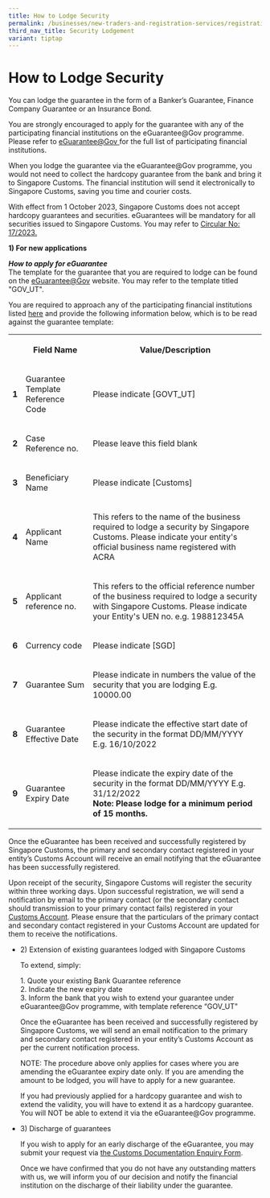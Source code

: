 ```yaml
---
title: How to Lodge Security
permalink: /businesses/new-traders-and-registration-services/registration-services/security-lodgement/how-to-lodge-security/
third_nav_title: Security Lodgement
variant: tiptap
---
```

<h1>How to Lodge Security</h1>
<p>You can lodge the guarantee in the form of a Banker’s Guarantee, Finance
Company Guarantee or an Insurance Bond.</p>
<p>You are strongly encouraged to apply for the guarantee with any of the
participating financial institutions on the eGuarantee@Gov programme. Please
refer to <a href="http://www.eguarantee.gov.sg/" rel="noopener noreferrer nofollow" target="_blank">eGuarantee@Gov </a>for
the full list of participating financial institutions.</p>
<p>When you lodge the guarantee via the eGuarantee@Gov programme, you would
not need to collect the hardcopy guarantee from the bank and bring it to
Singapore Customs. The financial institution will send it electronically
to Singapore Customs, saving you time and courier costs.</p>
<p>With effect from 1 October 2023, Singapore Customs does not accept hardcopy
guarantees and securities. eGuarantees will be mandatory&nbsp;for all securities
issued to Singapore Customs. You may refer to <a href="https://www.customs.gov.sg/files/circular 17_2023 (ver 1).pdf" rel="noopener noreferrer nofollow" target="_blank">Circular No: 17/2023.</a>
</p>
<p><strong>1) For new applications</strong>
</p>
<p><strong><em>How to apply for eGuarantee</em></strong> 
<br>The template for the guarantee that you are required to lodge can be found
on the <a href="http://www.eguarantee.gov.sg/" rel="noopener noreferrer nofollow" target="_blank">eGuarantee@Gov</a> website.
You may refer to the template titled "GOV_UT".</p>
<p>You are required to approach any of the participating financial institutions
listed <a href="https://www.eguarantee.gov.sg/financial-institutions/" rel="noopener noreferrer nofollow" target="_blank">here</a> and
provide the following information below, which is to be read against the
guarantee template:</p>
<table>
<tbody>
<tr>
<th rowspan="1" colspan="1">
<p></p>
</th>
<th rowspan="1" colspan="1">
<p><strong>Field Name</strong>
</p>
</th>
<th rowspan="1" colspan="1">
<p><strong>Value/Description</strong>
</p>
</th>
</tr>
<tr>
<td rowspan="1" colspan="1">
<p><strong>1</strong>
</p>
</td>
<td rowspan="1" colspan="1">
<p>Guarantee Template Reference Code</p>
</td>
<td rowspan="1" colspan="1">
<p>Please indicate [GOVT_UT]</p>
</td>
</tr>
<tr>
<td rowspan="1" colspan="1">
<p><strong>2</strong>
</p>
</td>
<td rowspan="1" colspan="1">
<p>Case Reference no.</p>
</td>
<td rowspan="1" colspan="1">
<p>Please leave this field blank</p>
</td>
</tr>
<tr>
<td rowspan="1" colspan="1">
<p><strong>3</strong>
</p>
</td>
<td rowspan="1" colspan="1">
<p>Beneficiary Name</p>
</td>
<td rowspan="1" colspan="1">
<p>Please indicate [Customs]</p>
</td>
</tr>
<tr>
<td rowspan="1" colspan="1">
<p><strong>4</strong>
</p>
</td>
<td rowspan="1" colspan="1">
<p>Applicant Name</p>
</td>
<td rowspan="1" colspan="1">
<p>This refers to the name of the business required to lodge a security by
Singapore Customs. Please indicate your entity's official business name
registered with ACRA</p>
</td>
</tr>
<tr>
<td rowspan="1" colspan="1">
<p><strong>5</strong>
</p>
</td>
<td rowspan="1" colspan="1">
<p>Applicant reference no.</p>
</td>
<td rowspan="1" colspan="1">
<p>This refers to the official reference number of the business required
to lodge a security with Singapore Customs. Please indicate your Entity's
UEN no. e.g. 198812345A</p>
</td>
</tr>
<tr>
<td rowspan="1" colspan="1">
<p><strong>6</strong>
</p>
</td>
<td rowspan="1" colspan="1">
<p>Currency code</p>
</td>
<td rowspan="1" colspan="1">
<p>Please indicate [SGD]</p>
</td>
</tr>
<tr>
<td rowspan="1" colspan="1">
<p><strong>7</strong>
</p>
</td>
<td rowspan="1" colspan="1">
<p>Guarantee Sum</p>
</td>
<td rowspan="1" colspan="1">
<p>Please indicate in numbers the value of the security that you are lodging
E.g. 10000.00</p>
</td>
</tr>
<tr>
<td rowspan="1" colspan="1">
<p><strong>8</strong>
</p>
</td>
<td rowspan="1" colspan="1">
<p>Guarantee Effective Date</p>
</td>
<td rowspan="1" colspan="1">
<p>Please indicate the effective start date of the security in the format
DD/MM/YYYY E.g. 16/10/2022</p>
</td>
</tr>
<tr>
<td rowspan="1" colspan="1">
<p><strong>9</strong>
</p>
</td>
<td rowspan="1" colspan="1">
<p>Guarantee Expiry Date</p>
</td>
<td rowspan="1" colspan="1">
<p>Please indicate the expiry date of the security in the format DD/MM/YYYY
E.g. 31/12/2022
<br><strong>Note: Please lodge for a minimum period of 15 months.</strong></p>
</td>
</tr>
</tbody>
</table>
<p>Once the eGuarantee has been received and successfully registered by Singapore
Customs, the primary and secondary contact registered in your entity’s
Customs Account will receive an email notifying that the eGuarantee has
been successfully registered.</p>
<p>Upon receipt of the security, Singapore Customs will register the security
within three working days. Upon successful registration, we will send a
notification by email to the primary contact (or the secondary contact
should transmission to your primary contact fails) registered in your
<a href="https://www.tradenet.gov.sg/TN41EFORM/tds/sp/splogin.do?action=init_acct" rel="noopener noreferrer nofollow" target="_blank">Customs Account</a>. Please ensure that the particulars of the primary
contact and secondary contact registered in your Customs Account are updated
for them to receive the notifications.
<br>
</p>
<ul>
<li>
<p>2) Extension of existing guarantees lodged with Singapore Customs</p>
<p>To extend, simply:</p>
<p>1. Quote your existing Bank Guarantee reference
<br>2. Indicate the new expiry date
<br>3. Inform the bank that you wish to extend your guarantee under eGuarantee@Gov
programme, with template reference “GOV_UT"</p>
<p>Once the eGuarantee has been received and successfully registered by Singapore
Customs, we will send an email notification to the primary and secondary
contact registered in your entity’s Customs Account as per the current
notification process.</p>
<p>NOTE: The procedure above only applies for cases where you are amending
the eGuarantee expiry date only. If you are amending the amount to be lodged,
you will have to apply for a new guarantee.</p>
<p>If you had previously applied for a hardcopy guarantee and wish to extend
the validity, you will have to extend it as a hardcopy guarantee. You will
NOT be able to extend it via the eGuarantee@Gov programme.</p>
</li>
<li>
<p>3) Discharge of guarantees</p>
<p>If you wish to apply for an early discharge of the eGuarantee, you may
submit your request via <a href="https://go.gov.sg/customs-doc" rel="noopener noreferrer nofollow" target="new">the Customs Documentation Enquiry Form</a>.</p>
<p>Once we have confirmed that you do not have any outstanding matters with
us, we will inform you of our decision and notify the financial institution
on the discharge of their liability under the guarantee.</p>
</li>
</ul>
<p></p>
